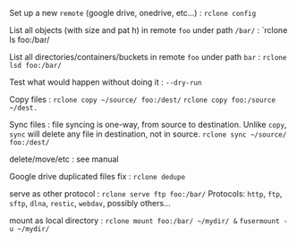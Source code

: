 Set up a new `remote` (google drive, onedrive, etc...)
: `rclone config`

List all objects (with size and pat h) in remote `foo` under  path `/bar/`
: `rclone ls foo:/bar/

List all directories/containers/buckets in remote `foo` under path `bar`
: `rclone lsd foo:/bar/`

Test what would happen without doing it
: `--dry-run`

Copy files
: `rclone copy ~/source/ foo:/dest/`
`rclone copy foo:/source ~/dest.`

Sync files
: file syncing is one-way, from source to destination. Unlike `copy`, `sync` will delete any file in destination, not in source.
`rclone sync ~/source/ foo:/dest/`

delete/move/etc
: see manual

Google drive duplicated files fix
: `rclone dedupe`

serve as other protocol
: `rclone serve ftp foo:/bar/`
Protocols: `http`, `ftp`, `sftp`, `dlna`, `restic`, `webdav`, possibly others...

mount as local directory
: `rclone mount foo:/bar/ ~/mydir/ &`
`fusermount -u ~/mydir/` 
<!--stackedit_data:
eyJoaXN0b3J5IjpbLTE3NzE3NzE1ODEsLTYzODY0ODM5MSwxNz
E4NjE3NDQsLTEyMTk0ODc1MjQsLTUwODQ4OTkyNCw4NzA5MTc1
MzIsMTY0ODE3MDMzOCwzOTcwNjQ0OTEsLTExMjY2MTExOTJdfQ
==
-->